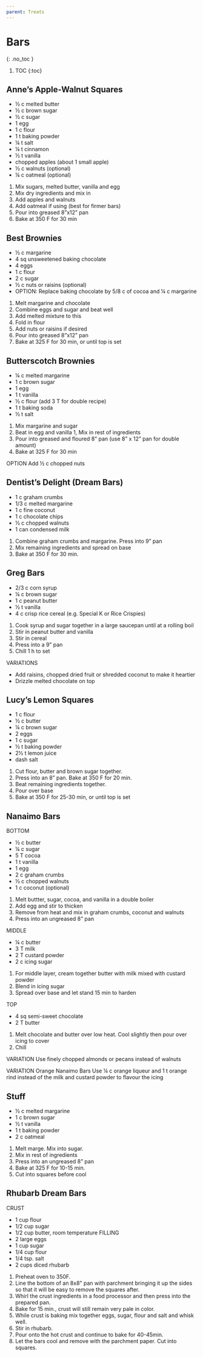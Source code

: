 ```yaml
---
parent: Treats
---
```


# Bars
{: .no_toc }

1. TOC
{:toc}

## Anne’s Apple-Walnut Squares
* ½ c    melted butter    
* ½ c    brown sugar    
* ½ c    sugar    
* 1    egg   
* 1 c    flour
* 1 t    baking powder
* ¼ t    salt
* ¼ t    cinnamon
* ½ t    vanilla   	 
* chopped apples (about 1 small apple)
* ½ c    walnuts (optional)
* ¼ c    oatmeal (optional)

1. Mix sugars, melted butter, vanilla and egg
1. Mix dry ingredients and mix in
1. Add apples and walnuts
1. Add oatmeal if using (best for firmer bars)
1. Pour into greased 8”x12” pan
1. Bake at 350 F for 30 min

## Best Brownies
* ½ c    margarine    
* 4 sq    unsweetened baking chocolate    
* 4    eggs   	 
* 1 c    flour
* 2 c    sugar
* ½ c    nuts or raisins (optional)  
* OPTION: Replace baking chocolate by 5/8 c of cocoa and ¼ c margarine 	 

1. Melt margarine and chocolate
1. Combine eggs and sugar and beat well
1. Add melted mixture to this
1. Fold in flour
1. Add nuts or raisins if desired
1. Pour into greased 8”x12” pan
1. Bake at 325 F for 30 min, or until top is set


## Butterscotch Brownies
* ¼ c    melted margarine    	
* 1 c    brown sugar   		
* 1    egg    			
* 1 t    vanilla    			
* ½ c    flour  (add 3 T for double recipe)
* 1 t    baking soda
* ½ t    salt

1. Mix margarine and sugar
1. Beat in egg and vanilla
1, Mix in rest of ingredients
1. Pour into greased and floured 8” pan (use 8” x 12” pan for double amount)
1. Bake at 325 F for 30 min

OPTION     Add ½ c chopped nuts

## Dentist’s Delight (Dream Bars)
* 1 c    graham crumbs    		
* 1/3 c    melted margarine    		
* 1 c    fine coconut    			
* 1 c    chocolate chips
* ½ c    chopped walnuts
* 1 can    condensed milk

1. Combine graham crumbs and margarine.  Press into 9” pan
1. Mix remaining ingredients and spread on base
1. Bake at 350 F for 30 min.

## Greg Bars
* 2/3 c    corn syrup    
* ¼ c    brown sugar    
* 1 c    peanut butter
* ½ t    vanilla
* 4 c    crisp rice cereal (e.g. Special K or Rice Crispies)

1. Cook syrup and sugar together in a large saucepan until at a rolling boil
1. Stir in peanut butter and vanilla
1. Stir in cereal
1. Press into a 9” pan
1. Chill 1 h to set

VARIATIONS     
* Add raisins, chopped dried fruit or shredded coconut to make it heartier
* Drizzle melted chocolate on top

## Lucy’s Lemon Squares
* 1 c    flour    		
* ½ c    butter    		
* ¼ c    brown sugar    
* 2    eggs
* 1 c    sugar
* ½ t    baking powder
* 2½ t    lemon juice
* dash    salt

1. Cut flour, butter and brown sugar together.  
1. Press into an 8” pan.  Bake at 350 F for 20 min.
1. Beat remaining ingredients together.
1. Pour over base
1. Bake at 350 F for 25-30 min, or until top is set

## Nanaimo Bars
BOTTOM
* ½ c    butter    
* ¼ c    sugar    
* 5 T    cocoa    
* 1 t    vanilla   	 
* 1    egg    
* 2 c    graham crumbs 
* ½ c    chopped walnuts   	 
* 1 c     coconut (optional)    

1. Melt buttter,  sugar, cocoa, and vanilla in a double boiler
1. Add egg and stir to thicken
1. Remove from heat and mix in graham crumbs, coconut and walnuts
1. Press into an ungreased 8” pan

MIDDLE
* ¼ c    butter
* 3 T    milk
* 2 T    custard powder
* 2 c     icing sugar

1. For middle layer, cream together butter with milk mixed with custard powder
1. Blend in icing sugar
1. Spread over base and let stand 15 min to harden

TOP
* 4 sq    semi-sweet chocolate
* 2 T    butter

1. Melt chocolate and butter over low heat.  Cool slightly then pour over icing to cover
1. Chill

VARIATION     Use finely chopped almonds or pecans instead of walnuts

VARIATION    Orange Nanaimo Bars
Use ¼ c orange liqueur and 1 t orange rind instead of the milk and custard powder to flavour the icing

## Stuff
* ½ c    melted margarine    		
* 1 c    brown sugar    			
* ½ t    vanilla
* 1 t    baking powder
* 2 c    oatmeal   	 

1. Melt marge. Mix into sugar.  
1. Mix in rest of ingredients
1. Press into an ungreased 8” pan
1. Bake at 325 F for 10-15 min.
1. Cut into squares before cool

## Rhubarb Dream Bars
CRUST
* 1 cup flour
* 1/2 cup sugar
* 1/2 cup butter, room temperature
FILLING
* 2 large eggs
* 1 cup sugar
* 1/4 cup flour
* 1/4 tsp. salt
* 2 cups diced rhubarb

1. Preheat oven to 350F. 
2. Line the bottom of an 8x8" pan with parchment bringing it up the sides so that it will be easy to remove the squares after. 
3. Whirl the crust ingredients in a food processor and then press into the prepared pan. 
4. Bake for 15 min., crust will still remain very pale in color.
1. While crust is baking mix together eggs, sugar, flour and salt and whisk well. 
2. Stir in rhubarb. 
3. Pour onto the hot crust and continue to bake for 40-45min.
1. Let the bars cool and remove with the parchment paper. Cut into squares.
